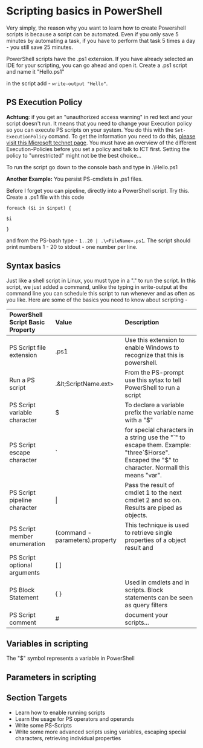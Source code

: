 # Scripting basics in PowerShell

Very simply, the reason why you want to learn how to create Powershell scripts is because a script can be automated. Even if you only save 5 minutes by automating a task, if you have to perform that task 5 times a day - you still save 25 minutes.

PowerShell scripts have the .ps1 extension. If you have already selected an IDE for your scripting, you can go ahead and open it. Create a .ps1 script and name it "Hello.ps1"

in the script add - `write-output "Hello"`.

## PS Execution Policy

**Achtung**: if you get an "unauthorized access warning" in red text and your script doesn't run. It means that you need to change your Execution policy so you can execute PS scripts on your system. You do this with the `Set-ExecutionPolicy` comand. To get the information you need to do this, [please visit this Microsoft technet page](https://technet.microsoft.com/en-us/library/ee176961.aspx). You must have an overview of the different Execution-Policies before you set a policy and talk to ICT first. Setting the policy to "unrestricted" might not be the best choice...

To run the script go down to the console bash and type in .\Hello.ps1

**Another Example:** You persist PS-cmdlets in .ps1 files.

Before I forget you can pipeline, directly into a PowerShell script. Try this. Create a .ps1 file with this code

`foreach ($i in $input) {`

`$i`

`}`

and from the PS-bash type - `1..20 | .\<FileName>.ps1`. The script should print numbers 1 - 20 to stdout - one number per line.

## Syntax basics

Just like a shell script in Linux, you must type in a ".\" to run the script. In this script, we just added a command, unlike the typing in write-output at the command line you can schedule this script to run whenever and as often as you like. Here are some of the basics you need to know about scripting -

| PowerShell Script Basic Property | Value | Description |
| :--- | :--- | :--- |
| PS Script file extension | .ps1 | Use this extension to enable Windows to recognize that this is powershell. |
| Run a PS script | .\&lt;ScriptName.ext&gt; | From the PS-prompt use this sytax to tell PowerShell to run a script |
| PS Script variable character | $ | To declare a variable prefix the variable name with a "$" |
| PS Script escape character | \` | for special characters in a string use the "\`" to escape them. Example: "three\`$Horse". Escaped the "$" to character. Normall this means "var". |
| PS Script pipeline character | \| | Pass the result of cmdlet 1 to the next cmdlet 2 and so on. Results are piped as objects. |
| PS Script member enumeration | \(command -parameters\).property | This technique is used to retrieve single properties of a object result and |
| PS Script optional arguments | \[ \] |  |
| PS Block Statement | { } | Used in cmdlets and in scripts. Block statements can be seen as query filters |
| PS Script comment | \# | document your scripts... |

## Variables in scripting

The "$" symbol represents a variable in PowerShell 

## Parameters in scripting

## Section Targets

* Learn how to enable running scripts
* Learn the usage for PS operators and operands
* Write some PS-Scripts
* Write some more advanced scripts using variables, escaping special characters, retrieving individual properties




